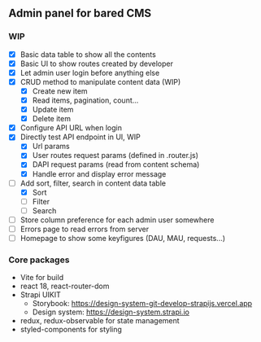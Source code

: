 ## Admin panel for bared CMS

### WIP

* [x] Basic data table to show all the contents
* [x] Basic UI to show routes created by developer
* [x] Let admin user login before anything else
* [x] CRUD method to manipulate content data (WIP)
  * [x] Create new item
  * [x] Read items, pagination, count...
  * [x] Update item
  * [x] Delete item
* [x] Configure API URL when login
* [x] Directly test API endpoint in UI, WIP
  * [x] Url params
  * [x] User routes request params (defined in .router.js)
  * [x] DAPI request params (read from content schema)
  * [x] Handle error and display error message
* [ ] Add sort, filter, search in content data table
  * [x] Sort
  * [ ] Filter
  * [ ] Search
* [ ] Store column preference for each admin user somewhere
* [ ] Errors page to read errors from server
* [ ] Homepage to show some keyfigures (DAU, MAU, requests...)

### Core packages

* Vite for build
* react 18, react-router-dom
* Strapi UIKIT
  * Storybook: https://design-system-git-develop-strapijs.vercel.app
  * Design system: https://design-system.strapi.io
* redux, redux-observable for state management
* styled-components for styling